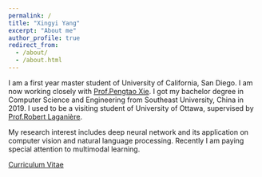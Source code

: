 ```yaml
---
permalink: /
title: "Xingyi Yang"
excerpt: "About me"
author_profile: true
redirect_from: 
  - /about/
  - /about.html
---
```


I am a first year master student of University of California, San Diego. I am now working closely with [Prof.Pengtao Xie](http://www.cs.cmu.edu/~pengtaox/). I got my bachelor degree in Computer Science and Engineering from Southeast University, China in 2019. I used to be a visiting student of University of Ottawa, supervised by [Prof.Robert Laganière](http://www.site.uottawa.ca/~laganier/). 

My research interest includes deep neural network and its application on computer vision and natural language processing. Recently I am paying special attention to multimodal learning.

[Curriculum Vitae](http://adamdad.github.io/files/Resume_Xingyi_Yang_20200321.pdf)

